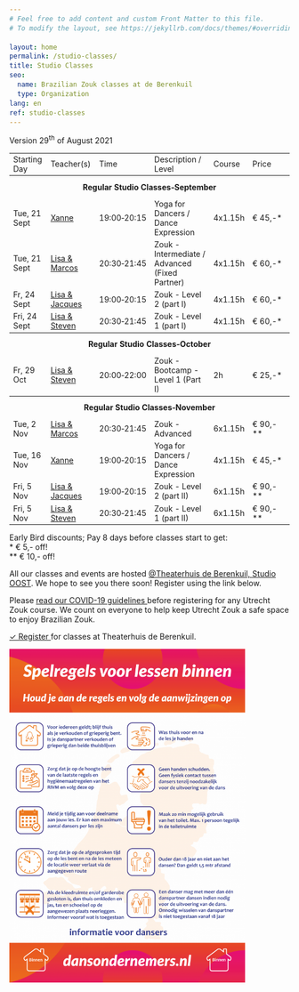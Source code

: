 ```yaml
---
# Feel free to add content and custom Front Matter to this file.
# To modify the layout, see https://jekyllrb.com/docs/themes/#overriding-theme-defaults

layout: home
permalink: /studio-classes/
title: Studio Classes
seo:
  name: Brazilian Zouk classes at de Berenkuil
  type: Organization
lang: en
ref: studio-classes
---
```


Version 29<sup>th</sup> of August 2021

<table id="schedule">
<tbody>

<tr>
  <td>Starting Day</td>
  <td>Teacher(s)</td>
  <td>Time</td>
  <td>Description / Level</td>
  <td>Course</td>
  <td style="width:60px">Price</td>
</tr>

<tr style="height: 40px;">
  <th colspan="9">Regular Studio Classes&#8209;September</th>
</tr>

<tr>
  <td>Tue, 21 Sept</td>
  <td><a href="/about#xanne">Xanne</a></td>
  <td>19:00&#8209;20:15</td>
  <td>Yoga for Dancers / Dance Expression</td>
  <td>4x1.15h</td>
  <td>€ 45,-&ast;</td>
</tr>

<tr>
  <td>Tue, 21 Sept</td>
  <td><a href="/about#lisa-and-marcos">Lisa & Marcos</a></td>
  <td>20:30&#8209;21:45</td>
  <td>Zouk - Intermediate / Advanced (Fixed Partner)</td>
  <td>4x1.15h</td>
  <td>€ 60,-&ast;</td>
</tr>

<tr>
  <td>Fr, 24 Sept</td>
  <td><a href="/about#lisa-and-marcos">Lisa & Jacques</a></td>
  <td>19:00&#8209;20:15</td>
  <td>Zouk - Level 2 (part I)</td>
  <td>4x1.15h</td>
  <td>€ 60,-&ast;</td>
</tr>

<tr>
  <td>Fri, 24 Sept</td>
  <td><a href="/about#lisa-and-marcos">Lisa & Steven</a></td>
  <td>20:30&#8209;21:45</td>
  <td>Zouk - Level 1 (part I)</td>
  <td>4x1.15h</td>
  <td>€ 60,-&ast;</td>
</tr>

<tr style="height: 40px;">
  <th colspan="9">Regular Studio Classes&#8209;October</th>
</tr>

<tr>
  <td>Fr, 29 Oct</td>
  <td><a href="/about#lisa-and-marcos">Lisa & Steven</a></td>
  <td>20:00&#8209;22:00</td>
  <td>Zouk - Bootcamp - Level 1 (Part I)</td>
  <td>2h</td>
  <td>€ 25,-&ast;</td>
</tr>

<tr style="height: 40px;">
  <th colspan="9">Regular Studio Classes&#8209;November</th>
</tr>

<tr>
  <td>Tue, 2 Nov</td>
  <td><a href="/about#lisa-and-marcos">Lisa & Marcos</a></td>
  <td>20:30&#8209;21:45</td>
  <td>Zouk - Advanced</td>
  <td>6x1.15h</td>
  <td>€ 90,-&ast;&ast;</td>
</tr>

<tr>
  <td>Tue, 16 Nov</td>
  <td><a href="/about#xanne">Xanne</a></td>
  <td>19:00&#8209;20:15</td>
  <td>Yoga for Dancers / Dance Expression</td>
  <td>4x1.15h</td>
  <td>€ 45,-&ast;</td>
</tr>

<tr>
  <td>Fri, 5 Nov</td>
  <td><a href="/about#lisa-and-marcos">Lisa & Jacques</a></td>
  <td>19:00&#8209;20:15</td>
  <td>Zouk - Level 2 (part II)</td>
  <td>6x1.15h</td>
  <td>€ 90,-&ast;&ast;</td>
</tr>

<tr>
  <td>Fri, 5 Nov</td>
  <td><a href="/about#lisa-and-marcos">Lisa & Steven</a></td>
  <td>20:30&#8209;21:45</td>
  <td>Zouk - Level 1 (part II)</td>
  <td>6x1.15h</td>
  <td>€ 90,-&ast;&ast;</td>
</tr>

</tbody>
</table>

Early Bird discounts; Pay 8 days before classes start to get:
<br/>
\* € 5,- off!
<br/>
\*\* € 10,- off!

All our classes and events are hosted 
<a href='https://goo.gl/maps/86Nr5hmZY3mu5sVP6'>@Theaterhuis de Berenkuil, Studio OOST</a>.
We hope to see you there soon! Register using the link below.

Please
<a
  href="https://docs.google.com/document/d/1M01lk91xgPNstD6FhEM4-3evL38TLtbF3deaKW2QWkw/edit?usp=sharing">
  read our COVID-19 guidelines
</a>
before registering for any Utrecht Zouk course.
We count on everyone to help keep Utrecht Zouk a safe space to enjoy Brazilian Zouk.

<a
  class="button"
  href="/studio-classes-registration">
  ✓ Register
</a>
for classes at Theaterhuis de Berenkuil.

<img
  style="max-width: 100%; max-height: 600px;"
  src="/spelregels-voor-lessen-binnen.png"
/>

